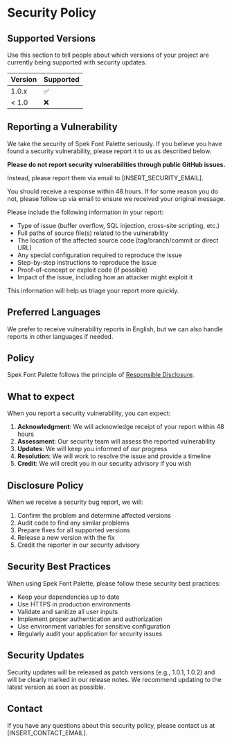 # Security Policy

## Supported Versions

Use this section to tell people about which versions of your project are currently being supported with security updates.

| Version | Supported          |
| ------- | ------------------ |
| 1.0.x   | :white_check_mark: |
| < 1.0   | :x:                |

## Reporting a Vulnerability

We take the security of Spek Font Palette seriously. If you believe you have found a security vulnerability, please report it to us as described below.

**Please do not report security vulnerabilities through public GitHub issues.**

Instead, please report them via email to [INSERT_SECURITY_EMAIL].

You should receive a response within 48 hours. If for some reason you do not, please follow up via email to ensure we received your original message.

Please include the following information in your report:

- Type of issue (buffer overflow, SQL injection, cross-site scripting, etc.)
- Full paths of source file(s) related to the vulnerability
- The location of the affected source code (tag/branch/commit or direct URL)
- Any special configuration required to reproduce the issue
- Step-by-step instructions to reproduce the issue
- Proof-of-concept or exploit code (if possible)
- Impact of the issue, including how an attacker might exploit it

This information will help us triage your report more quickly.

## Preferred Languages

We prefer to receive vulnerability reports in English, but we can also handle reports in other languages if needed.

## Policy

Spek Font Palette follows the principle of [Responsible Disclosure](https://en.wikipedia.org/wiki/Responsible_disclosure).

## What to expect

When you report a security vulnerability, you can expect:

1. **Acknowledgment**: We will acknowledge receipt of your report within 48 hours
2. **Assessment**: Our security team will assess the reported vulnerability
3. **Updates**: We will keep you informed of our progress
4. **Resolution**: We will work to resolve the issue and provide a timeline
5. **Credit**: We will credit you in our security advisory if you wish

## Disclosure Policy

When we receive a security bug report, we will:

1. Confirm the problem and determine affected versions
2. Audit code to find any similar problems
3. Prepare fixes for all supported versions
4. Release a new version with the fix
5. Credit the reporter in our security advisory

## Security Best Practices

When using Spek Font Palette, please follow these security best practices:

- Keep your dependencies up to date
- Use HTTPS in production environments
- Validate and sanitize all user inputs
- Implement proper authentication and authorization
- Use environment variables for sensitive configuration
- Regularly audit your application for security issues

## Security Updates

Security updates will be released as patch versions (e.g., 1.0.1, 1.0.2) and will be clearly marked in our release notes. We recommend updating to the latest version as soon as possible.

## Contact

If you have any questions about this security policy, please contact us at [INSERT_CONTACT_EMAIL].
